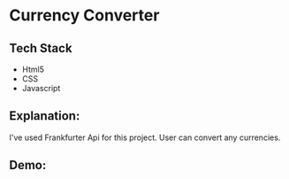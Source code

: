 <h1>Currency Converter</h1>

<h2>Tech Stack</h2>
<ul>
   <li>Html5</li>
   <li>CSS</li>
   <li>Javascript</li>
</ul>

<h2>Explanation:</h2>
<p>I've used Frankfurter Api for this project. User can convert any currencies.</p>

<h2>Demo:</h2>